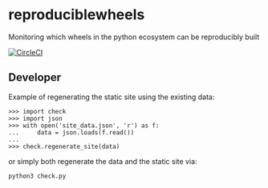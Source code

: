 # reproduciblewheels
Monitoring which wheels in the python ecosystem can be reproducibly built

[![CircleCI](https://circleci.com/gh/redshiftzero/reproduciblewheels.svg?style=svg)](https://circleci.com/gh/redshiftzero/reproduciblewheels)

## Developer


Example of regenerating the static site using the existing data:

```
>>> import check
>>> import json
>>> with open('site_data.json', 'r') as f:
...     data = json.loads(f.read())
...
>>> check.regenerate_site(data)
```

or simply both regenerate the data and the static site via:

```
python3 check.py
```
